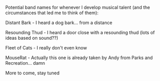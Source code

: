 Potential band names for whenever I develop musical talent (and the circumstances that led me to think of them):

Distant Bark - I heard a dog bark... from a distance

Resounding Thud - I heard a door close with a resounding thud (lots of ideas based on sound??)

Fleet of Cats - I really don't even know

MouseRat - Actually this one is already taken by Andy from Parks and Recreation... damn

More to come, stay tuned